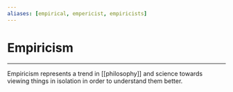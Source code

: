 ```yaml
---
aliases: [empirical, empericist, empiricists]
---
```

# Empiricism
---
Empiricism represents a trend in [[philosophy]] and science towards viewing things in isolation in order to understand them better. 
